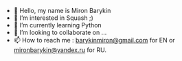 - 👋 Hello, my name is Miron Barykin
- 👀 I’m interested in Squash ;)
- 🌱 I’m currently learning Python 
- 💞️ I’m looking to collaborate on ...
- 📫 How to reach me : barykinmiron@gmail.com for EN or mironbarykin@yandex.ru for RU.

